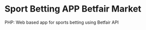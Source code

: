 <h1>Sport Betting APP Betfair Market</h1>
<p>
PHP: Web based app for sports betting using Betfair API
</p>
